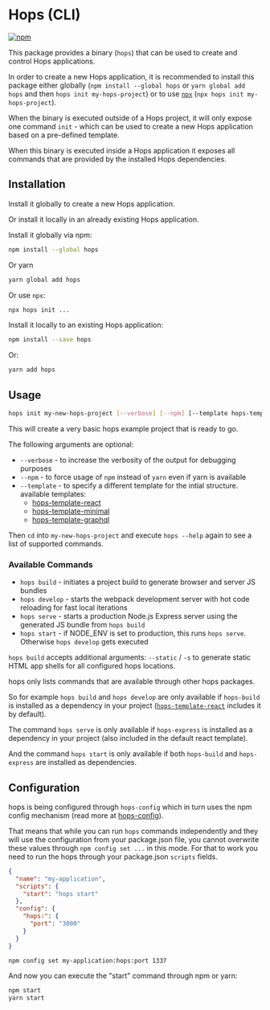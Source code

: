 # Hops (CLI)

[![npm](https://img.shields.io/npm/v/hops.svg)](https://www.npmjs.com/package/hops)

This package provides a binary (`hops`) that can be used to create and control Hops applications.

In order to create a new Hops application, it is recommended to install this package either globally (`npm install --global hops` or `yarn global add hops` and then `hops init my-hops-project`) or to use [`npx`](https://medium.com/@maybekatz/introducing-npx-an-npm-package-runner-55f7d4bd282b) (`npx hops init my-hops-project`).

When the binary is executed outside of a Hops project, it will only expose one command `init` - which can be used to create a new Hops application based on a pre-defined template.

When this binary is executed inside a Hops application it exposes all commands that are provided by the installed Hops dependencies.

## Installation

Install it globally to create a new Hops application.

Or install it locally in an already existing Hops application.

Install it globally via npm:

```bash
npm install --global hops
```

Or yarn

```bash
yarn global add hops
```

Or use `npx`:

```bash
npx hops init ...
```

Install it locally to an existing Hops application:

```bash
npm install --save hops
```

Or:

```bash
yarn add hops
```

## Usage

```bash
hops init my-new-hops-project [--verbose] [--npm] [--template hops-template-*]
```

This will create a very basic hops example project that is ready to go.

The following arguments are optional:

* `--verbose` - to increase the verbosity of the output for debugging purposes
* `--npm` - to force usage of `npm` instead of `yarn` even if yarn is available
* `--template` - to specify a different template for the intial structure. available templates:
  * [hops-template-react](https://github.com/xing/hops/tree/master/packages/template-react)
  * [hops-template-minimal](https://github.com/xing/hops/tree/master/packages/template-minimal)
  * [hops-template-graphql](https://github.com/xing/hops/tree/master/packages/template-graphql)

Then `cd` into `my-new-hops-project` and execute `hops --help` again to see a list of supported commands.

### Available Commands

* `hops build` - initiates a project build to generate browser and server JS bundles
* `hops develop` - starts the webpack development server with hot code reloading for fast local iterations
* `hops serve` - starts a production Node.js Express server using the generated JS bundle from `hops build`
* `hops start` - if NODE_ENV is set to production, this runs `hops serve`. Otherwise `hops develop` gets executed

`hops build` accepts additional arguments: `--static` / `-s` to generate static HTML app shells for all configured hops locations.

hops only lists commands that are available through other hops packages.

So for example `hops build` and `hops develop` are only available if `hops-build` is installed as a dependency in your project ([`hops-template-react`](https://github.com/xing/hops/tree/master/packages/template-react) includes it by default).

The command `hops serve` is only available if `hops-express` is installed as a dependency in your project (also included in the default react template).

And the command `hops start` is only available if both `hops-build` and `hops-express` are installed as dependencies.

## Configuration

hops is being configured through `hops-config` which in turn uses the npm config mechanism (read more at [hops-config](https://github.com/xing/hops/tree/master/packages/config)).

That means that while you can run `hops` commands independently and they will use the configuration from your package.json file, you cannot overwrite these values through `npm config set ...` in this mode. For that to work you need to run the hops through your package.json `scripts` fields.

```JSON
{
  "name": "my-application",
  "scripts": {
    "start": "hops start"
  },
  "config": {
    "hops:": {
      "port": "3000"
    }
  }
}
```

```bash
npm config set my-application:hops:port 1337
```

And now you can execute the "start" command through npm or yarn:

```bash
npm start
yarn start
```
